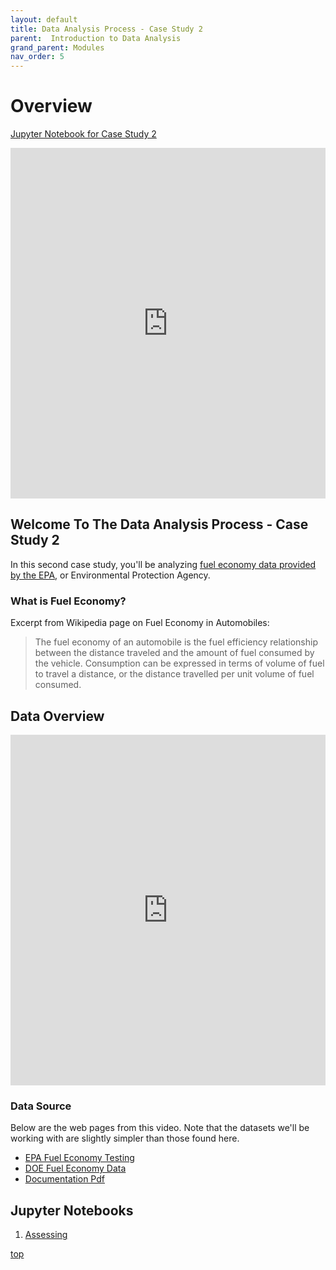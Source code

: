 ```yaml
---
layout: default
title: Data Analysis Process - Case Study 2
parent:  Introduction to Data Analysis
grand_parent: Modules
nav_order: 5
---
```


# Overview

[Jupyter Notebook for Case Study 2](#jupyter-notebooks)

<iframe width="100%" height="561" src="https://www.youtube.com/embed/2X8GJyZUlDo" title="YouTube video player" frameborder="0" allow="accelerometer; autoplay; clipboard-write; encrypted-media; gyroscope; picture-in-picture" allowfullscreen></iframe>

## Welcome To The Data Analysis Process - Case Study 2

In this second case study, you'll be analyzing [fuel economy data provided by the EPA](https://www.epa.gov/compliance-and-fuel-economy-data/data-cars-used-testing-fuel-economy), or Environmental Protection Agency.

### What is Fuel Economy?

Excerpt from Wikipedia page on Fuel Economy in Automobiles:

>The fuel economy of an automobile is the fuel efficiency relationship between the distance traveled and the amount of fuel consumed by the vehicle. Consumption can be expressed in terms of volume of fuel to travel a distance, or the distance travelled per unit volume of fuel consumed.

## Data Overview

<iframe width="100%" height="561" src="https://www.youtube.com/embed/u_qB4w4kL1o" title="YouTube video player" frameborder="0" allow="accelerometer; autoplay; clipboard-write; encrypted-media; gyroscope; picture-in-picture" allowfullscreen></iframe>

### Data Source

Below are the web pages from this video. Note that the datasets we'll be working with are slightly simpler than those found here.

* [EPA Fuel Economy Testing](https://www.epa.gov/compliance-and-fuel-economy-data/data-cars-used-testing-fuel-economy)
* [DOE Fuel Economy Data](http://www.fueleconomy.gov/feg/download.shtml/)
* [Documentation Pdf](https://www.fueleconomy.gov/feg/EPAGreenGuide/GreenVehicleGuideDocumentation.pdf)

## Jupyter Notebooks

1. [Assessing](https://github.com/m-soro/Data_Analyst/blob/main/modules/data_analysis_process/case_study_2/assessing.ipynb)



[top](#)
